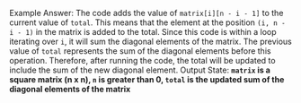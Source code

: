 Example Answer: 
The code adds the value of `matrix[i][n - i - 1]` to the current value of `total`. This means that the element at the position `(i, n - i - 1)` in the matrix is added to the total. Since this code is within a loop iterating over `i`, it will sum the diagonal elements of the matrix. The previous value of `total` represents the sum of the diagonal elements before this operation. Therefore, after running the code, the total will be updated to include the sum of the new diagonal element.
Output State: **`matrix` is a square matrix (n x n), `n` is greater than 0, `total` is the updated sum of the diagonal elements of the matrix**